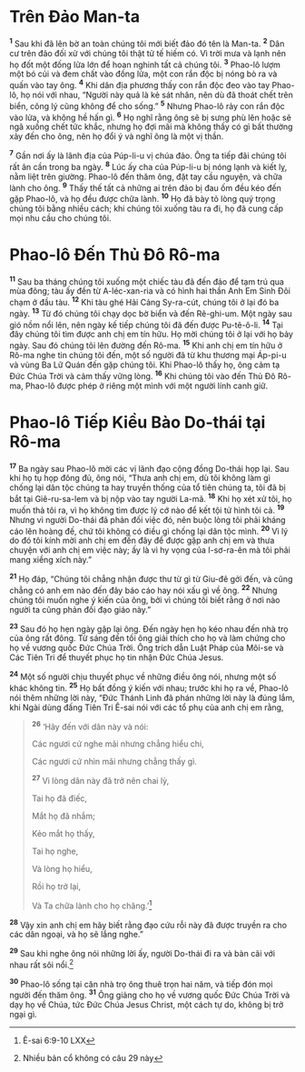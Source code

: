 # Trên Ðảo Man-ta
<sup><b>1</b></sup> Sau khi đã lên bờ an toàn chúng tôi mới biết đảo đó tên là Man-ta. <sup><b>2</b></sup> Dân cư trên đảo đối xử với chúng tôi thật tử tế hiếm có. Vì trời mưa và lạnh nên họ đốt một đống lửa lớn để hoan nghinh tất cả chúng tôi. <sup><b>3</b></sup> Phao-lô lượm một bó củi và đem chất vào đống lửa, một con rắn độc bị nóng bò ra và quấn vào tay ông. <sup><b>4</b></sup> Khi dân địa phương thấy con rắn độc đeo vào tay Phao-lô, họ nói với nhau, “Người này quả là kẻ sát nhân, nên dù đã thoát chết trên biển, công lý cũng không để cho sống.” <sup><b>5</b></sup> Nhưng Phao-lô rảy con rắn độc vào lửa, và không hề hấn gì. <sup><b>6</b></sup> Họ nghĩ rằng ông sẽ bị sưng phù lên hoặc sẽ ngã xuống chết tức khắc, nhưng họ đợi mãi mà không thấy có gì bất thường xảy đến cho ông, nên họ đổi ý và nghĩ ông là một vị thần.

<sup><b>7</b></sup> Gần nơi ấy là lãnh địa của Púp-li-u vị chúa đảo. Ông ta tiếp đãi chúng tôi rất ân cần trong ba ngày. <sup><b>8</b></sup> Lúc ấy cha của Púp-li-u bị nóng lạnh và kiết lỵ, nằm liệt trên giường. Phao-lô đến thăm ông, đặt tay cầu nguyện, và chữa lành cho ông. <sup><b>9</b></sup> Thấy thế tất cả những ai trên đảo bị đau ốm đều kéo đến gặp Phao-lô, và họ đều được chữa lành. <sup><b>10</b></sup> Họ đã bày tỏ lòng quý trọng chúng tôi bằng nhiều cách; khi chúng tôi xuống tàu ra đi, họ đã cung cấp mọi nhu cầu cho chúng tôi.


# Phao-lô Ðến Thủ Ðô Rô-ma
<sup><b>11</b></sup> Sau ba tháng chúng tôi xuống một chiếc tàu đã đến đảo để tạm trú qua mùa đông; tàu ấy đến từ A-léc-xan-ria và có hình hai thần Anh Em Sinh Ðôi chạm ở đầu tàu. <sup><b>12</b></sup> Khi tàu ghé Hải Cảng Sy-ra-cút, chúng tôi ở lại đó ba ngày. <sup><b>13</b></sup> Từ đó chúng tôi chạy dọc bờ biển và đến Rê-ghi-um. Một ngày sau gió nồm nổi lên, nên ngày kế tiếp chúng tôi đã đến được Pu-tê-ô-li. <sup><b>14</b></sup> Tại đây chúng tôi tìm được anh chị em tín hữu. Họ mời chúng tôi ở lại với họ bảy ngày. Sau đó chúng tôi lên đường đến Rô-ma. <sup><b>15</b></sup> Khi anh chị em tín hữu ở Rô-ma nghe tin chúng tôi đến, một số người đã từ khu thương mại Áp-pi-u và vùng Ba Lữ Quán đến gặp chúng tôi. Khi Phao-lô thấy họ, ông cảm tạ Ðức Chúa Trời và cảm thấy vững lòng. <sup><b>16</b></sup> Khi chúng tôi vào đến Thủ Ðô Rô-ma, Phao-lô được phép ở riêng một mình với một người lính canh giữ.


# Phao-lô Tiếp Kiều Bào Do-thái tại Rô-ma
<sup><b>17</b></sup> Ba ngày sau Phao-lô mời các vị lãnh đạo cộng đồng Do-thái họp lại. Sau khi họ tụ họp đông đủ, ông nói, “Thưa anh chị em, dù tôi không làm gì chống lại dân tộc chúng ta hay truyền thống của tổ tiên chúng ta, tôi đã bị bắt tại Giê-ru-sa-lem và bị nộp vào tay người La-mã. <sup><b>18</b></sup> Khi họ xét xử tôi, họ muốn thả tôi ra, vì họ không tìm được lý cớ nào để kết tội tử hình tôi cả. <sup><b>19</b></sup> Nhưng vì người Do-thái đã phản đối việc đó, nên buộc lòng tôi phải kháng cáo lên hoàng đế, chứ tôi không có điều gì chống lại dân tộc mình. <sup><b>20</b></sup> Vì lý do đó tôi kính mời anh chị em đến đây để được gặp anh chị em và thưa chuyện với anh chị em việc này; ấy là vì hy vọng của I-sơ-ra-ên mà tôi phải mang xiềng xích này.”

<sup><b>21</b></sup> Họ đáp, “Chúng tôi chẳng nhận được thư từ gì từ Giu-đê gởi đến, và cũng chẳng có anh em nào đến đây báo cáo hay nói xấu gì về ông. <sup><b>22</b></sup> Nhưng chúng tôi muốn nghe ý kiến của ông, bởi vì chúng tôi biết rằng ở nơi nào người ta cũng phản đối đạo giáo này.”

<sup><b>23</b></sup> Sau đó họ hẹn ngày gặp lại ông. Ðến ngày hẹn họ kéo nhau đến nhà trọ của ông rất đông. Từ sáng đến tối ông giải thích cho họ và làm chứng cho họ về vương quốc Ðức Chúa Trời. Ông trích dẫn Luật Pháp của Môi-se và Các Tiên Tri để thuyết phục họ tin nhận Ðức Chúa Jesus.

<sup><b>24</b></sup> Một số người chịu thuyết phục về những điều ông nói, nhưng một số khác không tin. <sup><b>25</b></sup> Họ bất đồng ý kiến với nhau; trước khi họ ra về, Phao-lô nói thêm những lời này, “Ðức Thánh Linh đã phán những lời này là đúng lắm, khi Ngài dùng đấng Tiên Tri Ê-sai nói với các tổ phụ của anh chị em rằng,


> <sup><b>26</b></sup> ‘Hãy đến với dân này và nói:
> 
> Các ngươi cứ nghe mãi nhưng chẳng hiểu chi,
> 
> Các ngươi cứ nhìn mãi nhưng chẳng thấy gì.
> 
> <sup><b>27</b></sup> Vì lòng dân này đã trở nên chai lỳ,
> 
> Tai họ đã điếc,
> 
> Mắt họ đã nhắm;
> 
> Kẻo mắt họ thấy,
> 
> Tai họ nghe,
> 
> Và lòng họ hiểu,
> 
> Rồi họ trở lại,
> 
> Và Ta chữa lành cho họ chăng.’[^1*]
>

<sup><b>28</b></sup> Vậy xin anh chị em hãy biết rằng đạo cứu rỗi này đã được truyền ra cho các dân ngoại, và họ sẽ lắng nghe.”

<sup><b>29</b></sup> Sau khi nghe ông nói những lời ấy, người Do-thái đi ra và bàn cãi với nhau rất sôi nổi.[^1]

<sup><b>30</b></sup> Phao-lô sống tại căn nhà trọ ông thuê trọn hai năm, và tiếp đón mọi người đến thăm ông. <sup><b>31</b></sup> Ông giảng cho họ về vương quốc Ðức Chúa Trời và dạy họ về Chúa, tức Ðức Chúa Jesus Christ, một cách tự do, không bị trở ngại gì.

[^1]: Nhiều bản cổ không có câu 29 này
[^1*]: Ê-sai 6:9-10 LXX